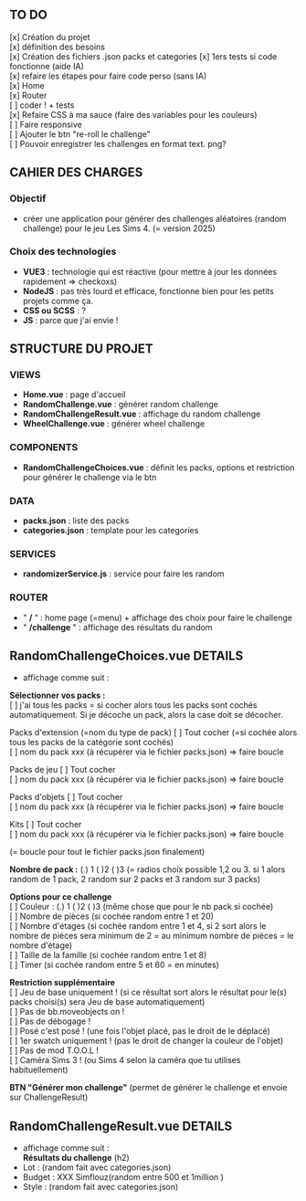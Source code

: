  ## TO DO  
[x] Création du projet    
[x] définition des besoins  
[x] Création des fichiers .json  packs et categories
[x] 1ers tests si code fonctionne (aide IA)   
[x] refaire les étapes pour faire code perso (sans IA)  
[x] Home  
[x] Router  
[ ] coder ! + tests  
[x] Refaire CSS  à ma sauce  (faire des variables pour les couleurs)  
[ ] Faire responsive  
[ ] Ajouter le btn "re-roll le challenge"  
[ ] Pouvoir enregistrer les challenges en format text. png?  


## CAHIER DES CHARGES
### Objectif
- créer une application pour générer des challenges aléatoires (random challenge) pour le jeu Les Sims 4. (= version 2025)  

### Choix des technologies
- **VUE3** : technologie qui est réactive (pour mettre à jour les données rapidement => checkoxs)  
- **NodeJS** : pas très lourd et efficace, fonctionne bien pour les petits projets comme ça.  
- **CSS ou SCSS** : ?  
- **JS** : parce que j'ai envie !  

## STRUCTURE DU PROJET 
### VIEWS
- **Home.vue** : page d'accueil  
- **RandomChallenge.vue** : générer random challenge 
- **RandomChallengeResult.vue** : affichage du random challenge 
- **WheelChallenge.vue** : générer wheel challenge  

### COMPONENTS
- **RandomChallengeChoices.vue** : définit les packs, options et restriction pour générer le challenge via le btn  


### DATA
- **packs.json** : liste des packs  
- **categories.json** : template pour les categories  

### SERVICES
- **randomizerService.js** : service pour faire les random  

### ROUTER
- " **/** " : home page (=menu) + affichage des choix pour faire le challenge
- " **/challenge** " : affichage des résultats du random

## RandomChallengeChoices.vue DETAILS  
- affichage comme suit :    
  
**Sélectionner vos packs :**     
[ ] j'ai tous les packs = si cocher alors tous les packs sont cochés automatiquement. Si je décoche un pack, alors la case doit se décocher.  
  
Packs d'extension (=nom du type de pack) [ ] Tout cocher (=si cochée alors tous les packs de la catégorie sont cochés)   
[ ] nom du pack xxx (à récupérer via le fichier packs.json) => faire boucle  
  
Packs de jeu [ ] Tout cocher    
[ ] nom du pack  xxx (à récupérer via le fichier packs.json) => faire boucle  
  
Packs d'objets [ ] Tout cocher  
[ ] nom du pack  xxx (à récupérer via le fichier packs.json) => faire boucle  
  
Kits [ ] Tout cocher  
[ ] nom du pack  xxx (à récupérer via le fichier packs.json) => faire boucle  
  
(= boucle pour tout le fichier packs.json finalement)  
  
**Nombre de pack :** (.) 1  ( )2 ( )3  (= radios choix possible 1,2 ou 3. si 1 alors random de 1 pack, 2 random sur 2 packs et 3 random sur 3 packs)  
    
**Options pour ce challenge**  
[ ] Couleur : (.) 1  ( )2 ( )3 (même chose que pour le nb pack si cochée)   
[ ] Nombre de pièces  (si cochée random entre 1 et 20)  
[ ] Nombre d'étages (si cochée random entre 1 et 4, si 2 sort alors le nombre de pièces sera minimum de 2 = au minimum nombre de pièces = le nombre d'étage)  
[ ] Taille de la famille (si cochée random entre 1 et 8)  
[ ] Timer (si cochée random entre 5 et 60 = en minutes)  
  
**Restriction supplémentaire**  
[ ] Jeu de base uniquement ! (si ce résultat sort alors le résultat pour le(s) packs choisi(s) sera Jeu de base automatiquement)  
[ ] Pas de bb.moveobjects on !  
[ ] Pas de débogage !  
[ ] Posé c'est posé ! (une fois l'objet placé, pas le droit de le déplacé)  
[ ] 1er swatch uniquement ! (pas le droit de changer la couleur de l'objet)  
[ ] Pas de mod T.O.O.L !  
[ ] Caméra Sims 3 ! (ou Sims 4 selon la caméra que tu utilises habituellement)

**BTN "Générer mon challenge"** (permet de générer le challenge et envoie sur ChallengeResult)

## RandomChallengeResult.vue DETAILS  
- affichage comme suit :  
**Résultats du challenge** (h2)  
- Lot : (random fait avec categories.json)
- Budget : XXX Simflouz(random entre 500 et 1million )
- Style : (random fait avec categories.json)

